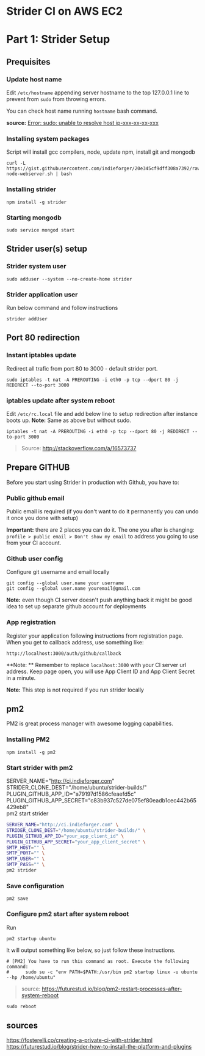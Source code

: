 # Strider CI on AWS EC2
# Part 1: Strider Setup


## Prequisites

### Update host name
Edit `/etc/hostname` appending server hostname to the top 127.0.0.1 line to prevent from `sudo` from throwing errors.

You can check host name running `hostname` bash command.

**source:** [Error: sudo: unable to resolve host ip-xxx-xx-xx-xxx]( /tech/troubleshooting/ubuntu-unable-to-resolve-host-ip.md)

### Installing system packages

Script will install gcc compilers, node, update npm, install git and mongodb

```
curl -L https://gist.githubusercontent.com/indieforger/20e345cf9dff308a7392/raw/setup-node-webserver.sh | bash
```

### Installing strider
```
npm install -g strider
```

### Starting mongodb
```
sudo service mongod start
```

## Strider user(s) setup

### Strider system user
```
sudo adduser --system --no-create-home strider
```
<!--
### Strider mongodb user

```
mongo --eval "db.createUser({user: 'strider', db: 'strider', roles: [{role: "dbOwner"}]})"
```
-->

### Strider application user

Run below command and follow instructions

```
strider addUser
```


## Port 80 redirection

### Instant iptables update

Redirect all trafic from port 80 to 3000 - default strider port.
```
sudo iptables -t nat -A PREROUTING -i eth0 -p tcp --dport 80 -j REDIRECT --to-port 3000
```

### iptables update after system reboot

Edit `/etc/rc.local` file and add below line to setup redirection after instance boots up.
**Note:** Same as above but without sudo.

```
iptables -t nat -A PREROUTING -i eth0 -p tcp --dport 80 -j REDIRECT --to-port 3000
```

> Source: http://stackoverflow.com/a/16573737


## Prepare GITHUB

Before you start using Strider in production with Github, you have to:

### Public github email

Public email is required (if you don't want to do it permanently you can undo it once you done with setup)

**Important:** there are 2 places you can do it. The one you after is changing:
`profile > public email > Don't show my email` to address you going to use from your CI account.

### Github user config

Configure git username and email locally
```
git config --global user.name your username
git config --global user.name youremail@gmail.com
```

**Note:** even though CI server doesn't push anything back it might be good idea to set up separate github account for deployments

### App registration


Register your application following instructions from registration page.
When you get to callback address, use something like:
```
http://localhost:3000/auth/github/callback
```
**Note: ** Remember to replace `localhost:3000` with your CI server url address. Keep page open, you will use App Client ID and App Client Secret in a minute.

**Note:** This step is not required if you run strider locally


## pm2

PM2 is great process manager with awesome logging capabilities.

### Installing PM2

```
npm install -g pm2
```

### Start strider with pm2

SERVER_NAME="http://ci.indieforger.com" \
STRIDER_CLONE_DEST="/home/ubuntu/strider-builds/" \
PLUGIN_GITHUB_APP_ID="a79197d1586cfeaefd5c" \
PLUGIN_GITHUB_APP_SECRET="c83b937c527de075ef80eadb1cec442b65429eb8" \
pm2 start strider

```bash
SERVER_NAME="http://ci.indieforger.com" \
STRIDER_CLONE_DEST="/home/ubuntu/strider-builds/" \
PLUGIN_GITHUB_APP_ID="your_app_client_id" \
PLUGIN_GITHUB_APP_SECRET="your_app_client_secret" \
SMTP_HOST="" \
SMTP_PORT="" \
SMTP_USER="" \
SMTP_PASS="" \
pm2 strider    
```

### Save configuration
```
pm2 save
```

### Configure pm2 start after system reboot

Run
```bash
pm2 startup ubuntu
```

It will output something like below, so just follow these instructions.
```
# [PM2] You have to run this command as root. Execute the following command:
#      sudo su -c "env PATH=$PATH:/usr/bin pm2 startup linux -u ubuntu --hp /home/ubuntu"
```
> source: https://futurestud.io/blog/pm2-restart-processes-after-system-reboot


```
sudo reboot
```

## sources
https://fosterelli.co/creating-a-private-ci-with-strider.html
https://futurestud.io/blog/strider-how-to-install-the-platform-and-plugins
